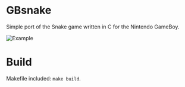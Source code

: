 # GBsnake

Simple port of the Snake game written in C for the Nintendo GameBoy.

![Example](http://brovador.github.io/GBsnake/Demo.gif)


# Build

Makefile included: ```make build```.
